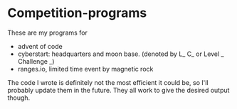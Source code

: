 # Competition-programs
These are my programs for 
- advent of code
- cyberstart: headquarters and moon base. (denoted by L_ C_ or Level _ Challenge _)
- ranges.io, limited time event by magnetic rock

The code I wrote is definitely not the most efficient it could be, so I'll probably update them in the future. They all work to give the desired output though.

